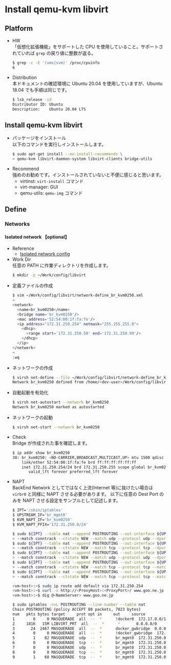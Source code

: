 # Install qemu-kvm libvirt

## Platform

- HW  
  「仮想化拡張機能」をサポートした CPU を使用していること。サポートされていれば `grep` の戻り値に整数が返る。
  ```bash
  $ grep -c -E '(vmx|svm)' /proc/cpuinfo
  6
  ```
- Distribution  
  本ドキュメントの確認環境に Ubuntu 20.04 を使用していますが、Ubuntu 18.04 でも手順は同じです。 
  ```bash
  $ lsb_release -id
  Distributor ID: Ubuntu
  Description:    Ubuntu 20.04 LTS
  ```

## Install qemu-kvm libvirt

- パッケージをインストール  
  以下のコマンドを実行しインストールします。
  ```bash
  $ sudo apt-get install --no-install-recommends \
  > qemu-kvm libvirt-daemon-system libvirt-clients bridge-utils
  ```
- Recommend  
  強めのお勧めです。インストールされていないと不便に感じると思います。
  - virtinst: `virt-install` コマンド
  - virt-manager: GUI
  - qemu-utils: `qemu-img` コマンド

## Define

### Networks

#### Isolated network 【optional】

- Reference
  - [Isolated network config](https://libvirt.org/formatnetwork.html#examplesPrivate)
- Work Dir  
  任意の PATH に作業ディレクトリを作成します。
  ```bash
  $ mkdir -p ~/Work/config/libvirt
  ```
- 定義ファイルの作成
  ```bash
  $ vim ~/Work/config/libvirt/network-define_br_kvm0250.xml
  ~
  <network>
    <name>br_kvm0250</name>
    <bridge name='br_kvm0250'/>
    <mac address='52:54:00:1f:fa:fe'/>
    <ip address="172.31.250.254" netmask="255.255.255.0">
      <dhcp>
        <range start='172.31.250.50' end='172.31.250.99'/>
      </dhcp>
    </ip>
  </network>
  ~
  :wq
  ```
- ネットワークの作成
  ```bash
  $ virsh net-define --file ~/Work/config/libvirt/network-define_br_kvm0250.xml
  Network br_kvm0250 defined from /home/<dev-user>/Work/config/libvirt/network-define_br_kvm0250.xml
  ```
- 自動起動を有効化
  ```bash
  $ virsh net-autostart --network br_kvm0250
  Network br_kvm0250 marked as autostarted
  ```
- ネットワークの起動
  ```bash
  $ virsh net-start --network br_kvm0250
  ```
- Check  
  Bridge が作成された事を確認します。
  ```bash
  $ ip addr show br_kvm0250
  38: br_kvm0250: <NO-CARRIER,BROADCAST,MULTICAST,UP> mtu 1500 qdisc noqueue state DOWN group default qlen 1000
      link/ether 52:54:00:1f:fa:fe brd ff:ff:ff:ff:ff:ff
      inet 172.31.250.254/24 brd 172.31.250.255 scope global br_kvm0250
         valid_lft forever preferred_lft forever
  ```
- NAPT  
  BackEnd Network としてではなく上流(Internet 等)に抜けたい場合は `virbr0` と同様に NAPT させる必要があります。
  以下に任意の Dest Port のみを NAPT させる設定をサンプルとして記述します。
  ```bash
  $ IPT='/sbin/iptables'
  $ UPSTREAM_IF='br_mgmt0'
  $ KVM_NAPT_IF='br_kvm0250'
  $ KVM_NAPT_PFIX='172.31.250.0/24'
  
  $ sudo ${IPT} --table nat --append POSTROUTING --out-interface ${UPSTREAM_IF} --source ${KVM_NAPT_PFIX} \
  > --match conntrack --ctstate NEW --match udp --protocol udp --dport  53 --jump MASQUERADE
  $ sudo ${IPT} --table nat --append POSTROUTING --out-interface ${UPSTREAM_IF} --source ${KVM_NAPT_PFIX} \
  > --match conntrack --ctstate NEW --match tcp --protocol tcp --dport  53 --jump MASQUERADE
  $ sudo ${IPT} --table nat --append POSTROUTING --out-interface ${UPSTREAM_IF} --source ${KVM_NAPT_PFIX} \
  > --match conntrack --ctstate NEW --match udp --protocol udp --dport 123 --jump MASQUERADE
  $ sudo ${IPT} --table nat --append POSTROUTING --out-interface ${UPSTREAM_IF} --source ${KVM_NAPT_PFIX} \
  > --match conntrack --ctstate NEW --match tcp --protocol tcp --match multiport --dports   80,443 --jump MASQUERADE
  $ sudo ${IPT} --table nat --append POSTROUTING --out-interface ${UPSTREAM_IF} --source ${KVM_NAPT_PFIX} \
  > --match conntrack --ctstate NEW --match tcp --protocol tcp --match multiport --dports 3128,8080 --jump MASQUERADE
  ```
  ```bash
  <vm-host>:~$ sudo ip route add default via 172.31.250.254
  <vm-host>:~$ curl -x http://<ProxyHost>:<ProxyPort>/ www.goo.ne.jp
  <vm-host>:~$ dig @<NameServer> www.goo.ne.jp
  ```
  ```bash
  $ sudo iptables -nvL POSTROUTING --line-number --table nat
  Chain POSTROUTING (policy ACCEPT 80 packets, 7023 bytes)
  num   pkts bytes target     prot opt in     out     source               destination         
  1        0     0 MASQUERADE  all  --  *      !docker0  172.17.0.0/16        0.0.0.0/0           
  2     181K   15M LIBVIRT_PRT  all  --  *      *       0.0.0.0/0            0.0.0.0/0           
  3       24  2467 MASQUERADE  all  --  *      docker_gwbridge  0.0.0.0/0            0.0.0.0/0            ADDRTYPE match src-type LOCAL
  4        0     0 MASQUERADE  all  --  *      !docker_gwbridge  172.18.0.0/16        0.0.0.0/0           
  5        1    82 MASQUERADE  udp  --  *      br_mgmt0  172.31.250.0/24      0.0.0.0/0            ctstate NEW udp dpt:53
  6        0     0 MASQUERADE  tcp  --  *      br_mgmt0  172.31.250.0/24      0.0.0.0/0            ctstate NEW tcp dpt:53
  7        0     0 MASQUERADE  udp  --  *      br_mgmt0  172.31.250.0/24      0.0.0.0/0            ctstate NEW udp dpt:123
  8        0     0 MASQUERADE  tcp  --  *      br_mgmt0  172.31.250.0/24      0.0.0.0/0            ctstate NEW tcp multiport dports 80,443
  9        1    60 MASQUERADE  tcp  --  *      br_mgmt0  172.31.250.0/24      0.0.0.0/0            ctstate NEW tcp multiport dports 3128,8080
  ```
